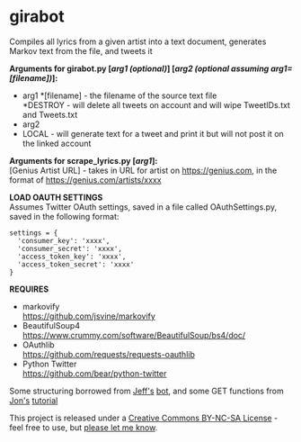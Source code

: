 # girabot
Compiles all lyrics from a given artist into a text document, generates Markov text from the file, and tweets it

**Arguments for girabot.py [*arg1 (optional)*] [*arg2 (optional assuming arg1=[filename])*]:**  
* arg1
 *[filename] - the filename of the source text file  
 *DESTROY - will delete all tweets on account and will wipe TweetIDs.txt and Tweets.txt  
* arg2
 * LOCAL   - will generate text for a tweet and print it but will not post it on the linked account

**Arguments for scrape_lyrics.py [*arg1*]:**  
	[Genius Artist URL] - takes in URL for artist on https://genius.com, in the format of https://genius.com/artists/xxxx
	

**LOAD OAUTH SETTINGS**  
Assumes Twitter OAuth settings, saved in a file
called OAuthSettings.py, saved in the following format:
	
    settings = {
      'consumer_key': 'xxxx',
      'consumer_secret': 'xxxx',
      'access_token_key': 'xxxx',
      'access_token_secret': 'xxxx'
    }
  
**REQUIRES**

* markovify  
https://github.com/jsvine/markovify  
* BeautifulSoup4  
https://www.crummy.com/software/BeautifulSoup/bs4/doc/
* OAuthlib  
https://github.com/requests/requests-oauthlib
* Python Twitter  
https://github.com/bear/python-twitter

Some structuring borrowed from <a href="https://jeffreythompson.org">Jeff's</a> <a href='https://github.com/jeffThompson/RandomArtAssignmentBot'>bot</a>, and some GET functions from <a href="http://www.jw.pe/landing/about/">Jon's</a> <a href='http://www.jw.pe/blog/post/quantifying-sufjan-stevens-with-the-genius-api-and-nltk/'>tutorial</a>

This project is released under a <a href='http://creativecommons.org/licenses/by-nc-sa/3.0/'>Creative Commons BY-NC-SA License</a> - feel free to use, but <a href='mailto:ethandjay@gmail.com'>please let me know</a>.

